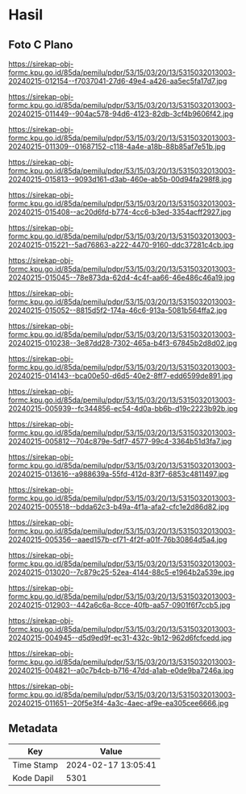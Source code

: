 # Hasil

## Foto C Plano

https://sirekap-obj-formc.kpu.go.id/85da/pemilu/pdpr/53/15/03/20/13/5315032013003-20240215-012154--f7037041-27d6-49e4-a426-aa5ec5fa17d7.jpg

https://sirekap-obj-formc.kpu.go.id/85da/pemilu/pdpr/53/15/03/20/13/5315032013003-20240215-011449--904ac578-94d6-4123-82db-3cf4b9606f42.jpg

https://sirekap-obj-formc.kpu.go.id/85da/pemilu/pdpr/53/15/03/20/13/5315032013003-20240215-011309--01687152-c118-4a4e-a18b-88b85af7e51b.jpg

https://sirekap-obj-formc.kpu.go.id/85da/pemilu/pdpr/53/15/03/20/13/5315032013003-20240215-015813--9093d161-d3ab-460e-ab5b-00d94fa298f8.jpg

https://sirekap-obj-formc.kpu.go.id/85da/pemilu/pdpr/53/15/03/20/13/5315032013003-20240215-015408--ac20d6fd-b774-4cc6-b3ed-3354acff2927.jpg

https://sirekap-obj-formc.kpu.go.id/85da/pemilu/pdpr/53/15/03/20/13/5315032013003-20240215-015221--5ad76863-a222-4470-9160-ddc37281c4cb.jpg

https://sirekap-obj-formc.kpu.go.id/85da/pemilu/pdpr/53/15/03/20/13/5315032013003-20240215-015045--78e873da-62d4-4c4f-aa66-46e486c46a19.jpg

https://sirekap-obj-formc.kpu.go.id/85da/pemilu/pdpr/53/15/03/20/13/5315032013003-20240215-015052--8815d5f2-174a-46c6-913a-5081b564ffa2.jpg

https://sirekap-obj-formc.kpu.go.id/85da/pemilu/pdpr/53/15/03/20/13/5315032013003-20240215-010238--3e87dd28-7302-465a-b4f3-67845b2d8d02.jpg

https://sirekap-obj-formc.kpu.go.id/85da/pemilu/pdpr/53/15/03/20/13/5315032013003-20240215-014143--bca00e50-d6d5-40e2-8ff7-edd6599de891.jpg

https://sirekap-obj-formc.kpu.go.id/85da/pemilu/pdpr/53/15/03/20/13/5315032013003-20240215-005939--fc344856-ec54-4d0a-bb6b-d19c2223b92b.jpg

https://sirekap-obj-formc.kpu.go.id/85da/pemilu/pdpr/53/15/03/20/13/5315032013003-20240215-005812--704c879e-5df7-4577-99c4-3364b51d3fa7.jpg

https://sirekap-obj-formc.kpu.go.id/85da/pemilu/pdpr/53/15/03/20/13/5315032013003-20240215-013616--a988639a-55fd-412d-83f7-6853c4811497.jpg

https://sirekap-obj-formc.kpu.go.id/85da/pemilu/pdpr/53/15/03/20/13/5315032013003-20240215-005518--bdda62c3-b49a-4f1a-afa2-cfc1e2d86d82.jpg

https://sirekap-obj-formc.kpu.go.id/85da/pemilu/pdpr/53/15/03/20/13/5315032013003-20240215-005356--aaed157b-cf71-4f2f-a01f-76b30864d5a4.jpg

https://sirekap-obj-formc.kpu.go.id/85da/pemilu/pdpr/53/15/03/20/13/5315032013003-20240215-013020--7c879c25-52ea-4144-88c5-e1964b2a539e.jpg

https://sirekap-obj-formc.kpu.go.id/85da/pemilu/pdpr/53/15/03/20/13/5315032013003-20240215-012903--442a6c6a-8cce-40fb-aa57-0901f6f7ccb5.jpg

https://sirekap-obj-formc.kpu.go.id/85da/pemilu/pdpr/53/15/03/20/13/5315032013003-20240215-004945--d5d9ed9f-ec31-432c-9b12-962d6fcfcedd.jpg

https://sirekap-obj-formc.kpu.go.id/85da/pemilu/pdpr/53/15/03/20/13/5315032013003-20240215-004821--a0c7b4cb-b716-47dd-a1ab-e0de9ba7246a.jpg

https://sirekap-obj-formc.kpu.go.id/85da/pemilu/pdpr/53/15/03/20/13/5315032013003-20240215-011651--20f5e3f4-4a3c-4aec-af9e-ea305cee6666.jpg


## Metadata

| Key        | Value               |
| ---------- | ------------------- |
| Time Stamp | 2024-02-17 13:05:41 |
| Kode Dapil | 5301                |



